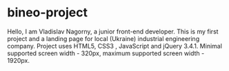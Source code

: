 # bineo-project
Hello, I am Vladislav Nagorny, a junior front-end developer.
This is my first project and a landing page for local (Ukraine) industrial engineering company. Project uses HTML5, CSS3 , JavaScript and jQuery 3.4.1. Minimal supported screen width - 320px, maximum supported screen width - 1920px.
